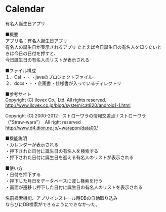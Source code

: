 Calendar
========

有名人誕生日アプリ

■概要  
アプリ名：有名人誕生日アプリ  
有名人の誕生日が表示されるアプリ
たとえば今日誕生日の有名人を知りたいときは今日の日付を押すと、  
今日誕生日の有名人のリストが表示される



■ファイル構成  
１．Cal ・・・javaのプロジェクトファイル  
２．docs・・・企画書・仕様書が入っているディレクトリ


■参考サイト  
Copyright (C) ilovex Co., Ltd. All rights reserved.  
http://www.ilovex.co.jp/blog/system/cat820/android1-1.html

Copyright (C) 2000-2012　ストローワラの情報交差点 / ストローワラ（"Straw-wara"）　All right reserved  
http://www.d4.dion.ne.jp/~warapon/data00/


■機能説明  
・カレンダーが表示される  
・押下された日付に誕生日の有名人を検索する  
・押下された日付に誕生日を迎える有名人のリストが表示される  


■使い方  
・日付を押下する  
・押下した月日をデータベースに渡し検索を行う  
・画面が遷移し押下した日付に誕生日の有名人のリストを表示される  
  
  

名前検索機能、アプリインストール時DBの自動取り込み  
ならびにDB検索ができるようにできなかった。
